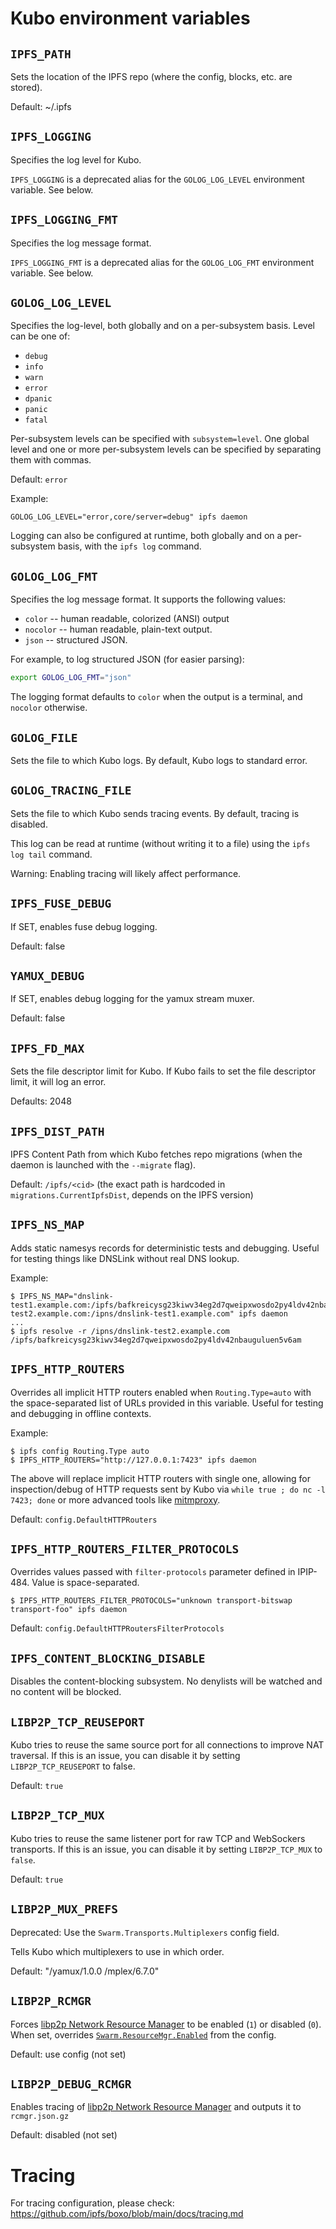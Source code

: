 # Kubo environment variables

## `IPFS_PATH`

Sets the location of the IPFS repo (where the config, blocks, etc.
are stored).

Default: ~/.ipfs

## `IPFS_LOGGING`

Specifies the log level for Kubo.

`IPFS_LOGGING` is a deprecated alias for the `GOLOG_LOG_LEVEL` environment variable.  See below.

## `IPFS_LOGGING_FMT`

Specifies the log message format.

`IPFS_LOGGING_FMT` is a deprecated alias for the `GOLOG_LOG_FMT` environment variable.  See below.

## `GOLOG_LOG_LEVEL`

Specifies the log-level, both globally and on a per-subsystem basis.  Level can be one of:

* `debug`
* `info`
* `warn`
* `error`
* `dpanic`
* `panic`
* `fatal`

Per-subsystem levels can be specified with `subsystem=level`.  One global level and one or more per-subsystem levels
can be specified by separating them with commas.

Default: `error`

Example:

```console
GOLOG_LOG_LEVEL="error,core/server=debug" ipfs daemon
```

Logging can also be configured at runtime, both globally and on a per-subsystem basis, with the `ipfs log` command.

## `GOLOG_LOG_FMT`

Specifies the log message format.  It supports the following values:

- `color` -- human readable, colorized (ANSI) output
- `nocolor` -- human readable, plain-text output.
- `json` -- structured JSON.

For example, to log structured JSON (for easier parsing):

```bash
export GOLOG_LOG_FMT="json"
```
The logging format defaults to `color` when the output is a terminal, and `nocolor` otherwise.

## `GOLOG_FILE`

Sets the file to which Kubo logs. By default, Kubo logs to standard error.

## `GOLOG_TRACING_FILE`

Sets the file to which Kubo sends tracing events. By default, tracing is
disabled.

This log can be read at runtime (without writing it to a file) using the `ipfs
log tail` command.

Warning: Enabling tracing will likely affect performance.

## `IPFS_FUSE_DEBUG`

If SET, enables fuse debug logging.

Default: false

## `YAMUX_DEBUG`

If SET, enables debug logging for the yamux stream muxer.

Default: false

## `IPFS_FD_MAX`

Sets the file descriptor limit for Kubo. If Kubo fails to set the file
descriptor limit, it will log an error.

Defaults: 2048

## `IPFS_DIST_PATH`

IPFS Content Path from which Kubo fetches repo migrations (when the daemon
is launched with the `--migrate` flag).

Default: `/ipfs/<cid>` (the exact path is hardcoded in
`migrations.CurrentIpfsDist`, depends on the IPFS version)

## `IPFS_NS_MAP`

Adds static namesys records for deterministic tests and debugging.
Useful for testing things like DNSLink without real DNS lookup.

Example:

```console
$ IPFS_NS_MAP="dnslink-test1.example.com:/ipfs/bafkreicysg23kiwv34eg2d7qweipxwosdo2py4ldv42nbauguluen5v6am,dnslink-test2.example.com:/ipns/dnslink-test1.example.com" ipfs daemon
...
$ ipfs resolve -r /ipns/dnslink-test2.example.com
/ipfs/bafkreicysg23kiwv34eg2d7qweipxwosdo2py4ldv42nbauguluen5v6am
```

## `IPFS_HTTP_ROUTERS`

Overrides all implicit HTTP routers enabled when `Routing.Type=auto` with
the space-separated list of URLs provided in this variable.
Useful for testing and debugging in offline contexts.

Example:

```console
$ ipfs config Routing.Type auto
$ IPFS_HTTP_ROUTERS="http://127.0.0.1:7423" ipfs daemon
```

The above will replace implicit HTTP routers with single one, allowing for
inspection/debug of HTTP requests sent by Kubo via `while true ; do nc -l 7423; done`
or more advanced tools like [mitmproxy](https://docs.mitmproxy.org/stable/#mitmproxy).

Default: `config.DefaultHTTPRouters`

## `IPFS_HTTP_ROUTERS_FILTER_PROTOCOLS`

Overrides values passed with `filter-protocols` parameter defined in IPIP-484.
Value is space-separated.

```console
$ IPFS_HTTP_ROUTERS_FILTER_PROTOCOLS="unknown transport-bitswap transport-foo" ipfs daemon
```

Default: `config.DefaultHTTPRoutersFilterProtocols`

## `IPFS_CONTENT_BLOCKING_DISABLE`

Disables the content-blocking subsystem. No denylists will be watched and no
content will be blocked.

## `LIBP2P_TCP_REUSEPORT`

Kubo tries to reuse the same source port for all connections to improve NAT
traversal. If this is an issue, you can disable it by setting
`LIBP2P_TCP_REUSEPORT` to false.

Default: `true`

## `LIBP2P_TCP_MUX`

Kubo tries to reuse the same listener port for raw TCP and WebSockers transports.
If this is an issue, you can disable it by setting `LIBP2P_TCP_MUX` to `false`.

Default: `true`

## `LIBP2P_MUX_PREFS`

Deprecated: Use the `Swarm.Transports.Multiplexers` config field.

Tells Kubo which multiplexers to use in which order.

Default: "/yamux/1.0.0 /mplex/6.7.0"

## `LIBP2P_RCMGR`

Forces [libp2p Network Resource Manager](https://github.com/libp2p/go-libp2p-resource-manager#readme)
to be enabled (`1`) or disabled (`0`).
When set, overrides [`Swarm.ResourceMgr.Enabled`](https://github.com/ipfs/kubo/blob/master/docs/config.md#swarmresourcemgrenabled) from the config.

Default: use config (not set)

## `LIBP2P_DEBUG_RCMGR`

Enables tracing of [libp2p Network Resource Manager](https://github.com/libp2p/go-libp2p-resource-manager#readme)
and outputs it to `rcmgr.json.gz`


Default: disabled (not set)

# Tracing

For tracing configuration, please check: https://github.com/ipfs/boxo/blob/main/docs/tracing.md
